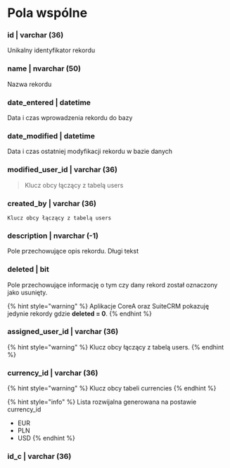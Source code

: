 # Pola wspólne

### id \| varchar \(36\) 

Unikalny identyfikator rekordu

### name \| nvarchar \(50\) 

Nazwa rekordu

### date\_entered \| datetime 

Data i czas wprowadzenia rekordu do bazy

### date\_modified \| datetime 

Data i czas ostatniej modyfikacji rekordu w bazie danych

### modified\_user\_id \| varchar \(36\) 

> Klucz obcy łączący z tabelą users

### created\_by \| varchar \(36\) 

```text
Klucz obcy łączący z tabelą users
```

### description \| nvarchar \(-1\) 

Pole przechowujące opis rekordu. Długi tekst

### deleted \| bit  

Pole przechowujące informację o tym czy dany rekord został oznaczony jako usunięty. 

{% hint style="warning" %}
Aplikacje CoreA oraz SuiteCRM pokazuję jedynie rekordy gdzie **deleted  = 0**.
{% endhint %}

### assigned\_user\_id \| varchar \(36\) 

{% hint style="warning" %}
Klucz obcy łączący z tabelą users.
{% endhint %}

### currency\_id \| varchar \(36\) 

{% hint style="warning" %}
Klucz obcy tabeli currencies
{% endhint %}

{% hint style="info" %}
Lista rozwijalna generowana na postawie currency\_id

* EUR
* PLN
* USD
{% endhint %}

### id\_c \| varchar \(36\) 

